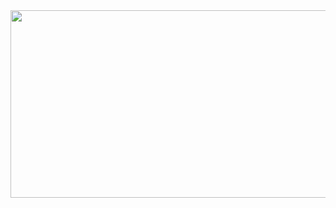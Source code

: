 
<a href="https://github.com/devxb/gitanimals">
<img
  src="https://render.gitanimals.org/farms/dalramjwi"
  width="600"
  height="300"
/>
</a>
